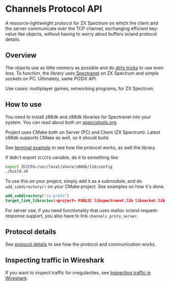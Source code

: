 # Channels Protocol API

A resource-lightweight protocol for ZX Spectrum on which the client and the server
communicate over the TCP channel, exchanging efficient key-value like objects,
without having to worry about buffers or/and protocol details.

## Overview

The objects use as little memory as possible and do [dirty tricks](https://github.com/speccytools/zx-proto/blob/master/include/proto_objects.h#L39) to use even less.
To function, the library uses [Spectranet](https://speccytools.org) on ZX Spectrum and simple
sockets on PC. Ultimately, same POSIX API.

Use cases: multiplayer games, networking programs, for ZX Spectrum.

## How to use

You need to install z88dk and z88dk libraries for Spectranet into your system.
You can read about both on [speccytools.org](https://speccytools.org/).

Project uses CMake both on Server (PC) and Client (ZX Spectrum).
Latest z88dk supports CMake as well, so it should build.

See [terminal example](./examples/terminal/Readme.md) to see how the protocol works, as well the library.

If didn't export `ZCCCFG` variable, do it to something like:
```bash
export ZCCCFG=/usr/local/share/z88dk/lib/config
./build.sh
```

To use this on your project, simply add it as a submodule,
and do `add_subdirectory()` on your CMake project.
See examples on how it's done.

```cmake
add_subdirectory("zx-proto")
target_link_libraries(<project> PUBLIC libspectranet.lib libsocket.lib channels_proto)
```

For server use, if you need functionality that uses malloc or/and request-response support, you also have to link `channels_proto_server`.

## Protocol details

See [protocol details](./Protocol.md) to see how the protocol and communication works.

## Inspecting traffic in Wireshark

If you want to inspect traffic for irregularities, see
[Inspecting traffic in Wireshark](./Wireshark.md).
